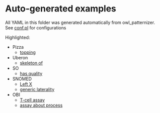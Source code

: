 # Auto-generated examples

All YAML in this folder was generated automatically from owl_patternizer. See [conf.pl](conf.pl) for configurations

Highlighted:

 * Pizza
    * [topping](pizza/Pizza_hasTopping_X.yaml)
 * Uberon
    * [skeleton of](uberon/X_skeleton_of_X.yaml)
 * SO
    * [has quality](so/X_has_quality_X.yaml)
 * SNOMED
    * [Left X](sctid/X_Laterality__attribute__Left__qualifier_value_.yaml)
    * [generic laterality](ctid/X_Laterality__attribute__X.yaml)
 * OBI
    * [T-cell assay](obi/biological_activity_assay_measuring_epitope_specific_cytokine_production_by_T_cells_has_specified_output_information_content_entity_is_about_X.yaml)
    * [assay about process](obi/X_has_specified_output_information_content_entity_is_about_X.yaml)
